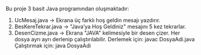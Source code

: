Bu proje 3 basit Java programından oluşmaktadır:
1. UcMesaj.java → Ekrana üç farklı hoş geldin mesajı yazdırır.
2. BesKereTekrar.java → "Java’ya Hoş Geldiniz" mesajını 5 kez tekrarlar.
3. DesenCizme.java → Ekrana "JAVA" kelimesiyle bir desen çizer.
Her dosya ayrı ayrı derlenip çalıştırılabilir.
Derlemek için: javac DosyaAdi.java
Çalıştırmak için: java DosyaAdi
